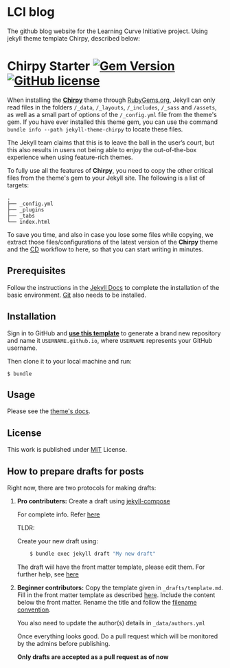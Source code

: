 # LCI blog

The github blog website for the Learning Curve Initiative project.
Using jekyll theme template Chirpy, described below:


# Chirpy Starter [![Gem Version](https://img.shields.io/gem/v/jekyll-theme-chirpy)](https://rubygems.org/gems/jekyll-theme-chirpy) [![GitHub license](https://img.shields.io/github/license/cotes2020/chirpy-starter.svg?color=blue)][mit]

When installing the [**Chirpy**][chirpy] theme through [RubyGems.org][gem], Jekyll can only read files in the folders `/_data`, `/_layouts`, `/_includes`, `/_sass` and `/assets`, as well as a small part of options of the `/_config.yml` file from the theme's gem. If you have ever installed this theme gem, you can use the command `bundle info --path jekyll-theme-chirpy` to locate these files.

The Jekyll team claims that this is to leave the ball in the user’s court, but this also results in users not being able to enjoy the out-of-the-box experience when using feature-rich themes.

To fully use all the features of **Chirpy**, you need to copy the other critical files from the theme's gem to your Jekyll site. The following is a list of targets:

```shell
.
├── _config.yml
├── _plugins
├── _tabs
└── index.html
```

To save you time, and also in case you lose some files while copying, we extract those files/configurations of the latest version of the **Chirpy** theme and the [CD][CD] workflow to here, so that you can start writing in minutes.

## Prerequisites

Follow the instructions in the [Jekyll Docs](https://jekyllrb.com/docs/installation/) to complete the installation of the basic environment. [Git](https://git-scm.com/) also needs to be installed.

## Installation

Sign in to GitHub and [**use this template**][use-template] to generate a brand new repository and name it `USERNAME.github.io`, where `USERNAME` represents your GitHub username.

Then clone it to your local machine and run:

```
$ bundle
```

## Usage

Please see the [theme's docs](https://github.com/cotes2020/jekyll-theme-chirpy#documentation).

## License

This work is published under [MIT][mit] License.

[gem]: https://rubygems.org/gems/jekyll-theme-chirpy
[chirpy]: https://github.com/cotes2020/jekyll-theme-chirpy/
[use-template]: https://github.com/cotes2020/chirpy-starter/generate
[CD]: https://en.wikipedia.org/wiki/Continuous_deployment
[mit]: https://github.com/cotes2020/chirpy-starter/blob/master/LICENSE


## How to prepare drafts for posts

Right now, there are two protocols for making drafts:

1. **Pro contributers:** Create a draft using [jekyll-compose](https://github.com/jekyll/jekyll-compose#usage)

    For complete info. Refer [here](https://chirpy.cotes.page/posts/write-a-new-post/)

    TLDR:

    Create your new draft using:

    ```bash
        $ bundle exec jekyll draft "My new draft"
    ```

    The draft wiil have the front matter template, please edit them. For further help, see [here](https://chirpy.cotes.page/posts/write-a-new-post/)

2. **Beginner contributors:** Copy the template given in `_drafts/template.md`. Fill in the front matter template as described [here](https://chirpy.cotes.page/posts/write-a-new-post/). Include the content below the front matter. Rename the title and follow the [filename convention](https://chirpy.cotes.page/posts/write-a-new-post/#naming-and-path).

    You also need to update the author(s) details in `_data/authors.yml`

    Once everything looks good. Do a pull request which will be monitored by the admins before publishing.

    **Only drafts are accepted as a pull request as of now**
